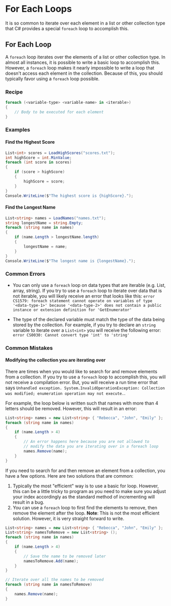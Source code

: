 # For Each Loops

It is so common to iterate over each element in a list or other collection type that C# provides a
special `foreach` loop to accomplish this.

## For Each Loop

A `foreach` loop iterates over the elements of a list or other collection type.
In almost all instances, it is possible to write a basic loop to accomplish
this. However, a `foreach` loop makes it nearly impossible to write a loop that
doesn't access each element in the collection. Because of this, you should
typically favor using a `foreach` loop possible.

### Recipe

```csharp
foreach (<variable-type> <variable-name> in <iterable>)
{
    // Body to be executed for each element
}
```

### Examples

#### Find the Highest Score

```csharp
List<int> scores = LoadHighScores("scores.txt");
int highScore = int.MinValue;
foreach (int score in scores)
{
    if (score > highScore)
    {
        highScore = score;
    }
}
Console.WriteLine($"The highest score is {highScore}.");
```

#### Find the Longest Name

```csharp
List<string> names = LoadNames("names.txt");
string longestName = string.Empty;
foreach (string name in names)
{
    if (name.Length > longestName.length)
    {
        longestName = name;
    }
}
Console.WriteLine($"The longest name is {longestName}.");
```

### Common Errors

* You can only use a `foreach` loop on data types that are iterable (e.g. List,
  array, string). If you try to use a `foreach` loop to iterate over data that
  is not iterable, you will likely receive an error that looks like this: `error
  CS1579: foreach statement cannot operate on variables of type '<data-type-1>'
  because '<data-type-2>' does not contain a public instance or extension
  definition for 'GetEnumerator'`
  
* The type of the declared variable must match the type of the data being stored
  by the collection. For example, if you try to declare an `string` variable to
  iterate over a `List<int>` you will receive the following error: `error
  CS0030: Cannot convert type 'int' to 'string'`
  
### Common Mistakes

#### Modifying the collection you are iterating over

There are times when you would like to search for and remove elements from a
collection. If you try to use a `foreach` loop to accomplish this, you will not
receive a compilation error. But, you will receive a run time error that says
`Unhandled exception. System.InvalidOperationException: Collection was modified;
enumeration operation may not execute.`.

For example, the loop below is written such that names with more than 4 letters
should be removed. However, this will result in an error:

```csharp
List<string> names = new List<string> { "Rebecca", "John", "Emily" };
foreach (string name in names)
{
    if (name.Length > 4)
    {
        // An error happens here because you are not allowed to 
        // modify the data you are iterating over in a foreach loop
        names.Remove(name); 
    }
}
```

If you need to search for and then remove an element from a collection, you have
a few options. Here are two solutions that are common:

1. Typically the most "efficient" way is to use a basic for loop. However, this can
   be a little tricky to program as you need to make sure you adjust your index
   accordingly as the standard method of incrementing will result in a bug.
2. You can use a `foreach` loop to first find the elements to remove, then remove the
   element after the loop. **Note**: This is not the most efficient solution.
   However, it is very straight forward to write.

```csharp
List<string> names = new List<string> { "Rebecca", "John", "Emily" };
List<string> namesToRemove = new List<string> ();
foreach (string name in names)
{
    if (name.Length > 4)
    {
        // Save the name to be removed later
        namesToRemove.Add(name);
    }
}

// Iterate over all the names to be removed
foreach (string name in namesToRemove)
{
    names.Remove(name);
}
```